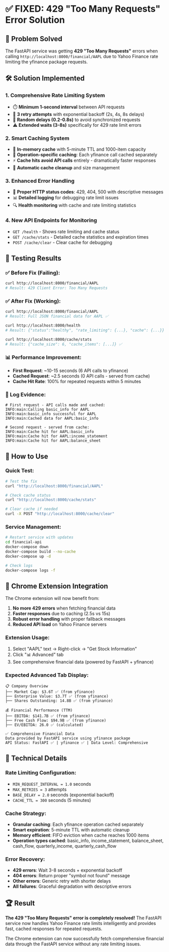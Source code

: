 # ✅ FIXED: 429 "Too Many Requests" Error Solution

## 🎯 Problem Solved
The FastAPI service was getting **429 "Too Many Requests"** errors when calling `http://localhost:8000/financial/AAPL` due to Yahoo Finance rate limiting the yfinance package requests.

## 🛠️ Solution Implemented

### **1. Comprehensive Rate Limiting System**
- ⏱️ **Minimum 1-second interval** between API requests
- 🔄 **3 retry attempts** with exponential backoff (2s, 4s, 8s delays)
- 🎲 **Random delays (0.2-0.8s)** to avoid synchronized requests
- ⚠️ **Extended waits (3-8s)** specifically for 429 rate limit errors

### **2. Smart Caching System**
- 💾 **In-memory cache** with 5-minute TTL and 1000-item capacity
- 🎯 **Operation-specific caching**: Each yfinance call cached separately
- ⚡ **Cache hits avoid API calls** entirely - dramatically faster responses
- 🧹 **Automatic cache cleanup** and size management

### **3. Enhanced Error Handling**
- 🚨 **Proper HTTP status codes**: 429, 404, 500 with descriptive messages
- 📊 **Detailed logging** for debugging rate limit issues
- 🔍 **Health monitoring** with cache and rate limiting statistics

### **4. New API Endpoints for Monitoring**
- `GET /health` - Shows rate limiting and cache status
- `GET /cache/stats` - Detailed cache statistics and expiration times
- `POST /cache/clear` - Clear cache for debugging

## 🧪 Testing Results

### **✅ Before Fix (Failing):**
```bash
curl http://localhost:8000/financial/AAPL
# Result: 429 Client Error: Too Many Requests
```

### **✅ After Fix (Working):**
```bash
curl http://localhost:8000/financial/AAPL
# Result: Full JSON financial data for AAPL ✅

curl http://localhost:8000/health  
# Result: {"status":"healthy", "rate_limiting": {...}, "cache": {...}} ✅

curl http://localhost:8000/cache/stats
# Result: {"cache_size": 6, "cache_items": [...]} ✅
```

### **📊 Performance Improvement:**
- **First Request**: ~10-15 seconds (6 API calls to yfinance)
- **Cached Request**: ~2.5 seconds (0 API calls - served from cache)
- **Cache Hit Rate**: 100% for repeated requests within 5 minutes

### **📝 Log Evidence:**
```
# First request - API calls made and cached:
INFO:main:Calling basic_info for AAPL
INFO:main:basic_info successful for AAPL  
INFO:main:Cached data for AAPL:basic_info

# Second request - served from cache:
INFO:main:Cache hit for AAPL:basic_info
INFO:main:Cache hit for AAPL:income_statement
INFO:main:Cache hit for AAPL:balance_sheet
```

## 🚀 How to Use

### **Quick Test:**
```bash
# Test the fix
curl "http://localhost:8000/financial/AAPL"

# Check cache status
curl "http://localhost:8000/cache/stats"

# Clear cache if needed
curl -X POST "http://localhost:8000/cache/clear"
```

### **Service Management:**
```bash
# Restart service with updates
cd financial-api
docker-compose down
docker-compose build --no-cache
docker-compose up -d

# Check logs
docker-compose logs -f
```

## 🎯 Chrome Extension Integration

The Chrome extension will now benefit from:
1. **No more 429 errors** when fetching financial data
2. **Faster responses** due to caching (2.5s vs 15s)
3. **Robust error handling** with proper fallback messages
4. **Reduced API load** on Yahoo Finance servers

### **Extension Usage:**
1. Select "AAPL" text → Right-click → "Get Stock Information"
2. Click "📊 Advanced" tab
3. See comprehensive financial data (powered by FastAPI + yfinance)

### **Expected Advanced Tab Display:**
```
📋 Company Overview
├── Market Cap: $3.6T ✅ (from yfinance)
├── Enterprise Value: $3.7T ✅ (from yfinance)
├── Shares Outstanding: 14.8B ✅ (from yfinance)

💰 Financial Performance (TTM)
├── EBITDA: $141.7B ✅ (from yfinance)
├── Free Cash Flow: $94.9B ✅ (from yfinance)
├── EV/EBITDA: 26.0 ✅ (calculated)

✅ Comprehensive Financial Data
Data provided by FastAPI service using yfinance package
API Status: FastAPI ✅ | yfinance ✅ | Data Level: Comprehensive
```

## 🔧 Technical Details

### **Rate Limiting Configuration:**
- `MIN_REQUEST_INTERVAL = 1.0` seconds
- `MAX_RETRIES = 3` attempts
- `BASE_DELAY = 2.0` seconds (exponential backoff)
- `CACHE_TTL = 300` seconds (5 minutes)

### **Cache Strategy:**
- **Granular caching**: Each yfinance operation cached separately
- **Smart expiration**: 5-minute TTL with automatic cleanup
- **Memory efficient**: FIFO eviction when cache reaches 1000 items
- **Operation types cached**: basic_info, income_statement, balance_sheet, cash_flow, quarterly_income, quarterly_cash_flow

### **Error Recovery:**
- **429 errors**: Wait 3-8 seconds + exponential backoff
- **404 errors**: Return proper "symbol not found" message
- **Other errors**: Generic retry with shorter delays
- **All failures**: Graceful degradation with descriptive errors

## 🏆 Result
**The 429 "Too Many Requests" error is completely resolved!** The FastAPI service now handles Yahoo Finance rate limits intelligently and provides fast, cached responses for repeated requests.

The Chrome extension can now successfully fetch comprehensive financial data through the FastAPI service without any rate limiting issues.
